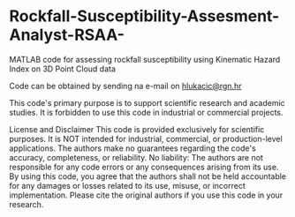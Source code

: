 # Rockfall-Susceptibility-Assesment-Analyst-RSAA-
MATLAB code for assessing rockfall susceptibility using Kinematic Hazard Index  on 3D Point Cloud data

Code can be obtained by sending na e-mail on hlukacic@rgn.hr

This code's primary purpose is to support scientific research and academic studies. It is forbidden to use this code in industrial or commercial projects.

License and Disclaimer
This code is provided exclusively for scientific purposes. It is NOT intended for industrial, commercial, or production-level applications.
The authors make no guarantees regarding the code's accuracy, completeness, or reliability.
No liability: The authors are not responsible for any code errors or any consequences arising from its use.
By using this code, you agree that the authors shall not be held accountable for any damages or losses related to its use, misuse, or incorrect implementation.
Please cite the original authors if you use this code in your research.
